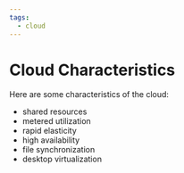 ```yaml
---
tags:
  - cloud
---
```


# Cloud Characteristics

Here are some characteristics of the cloud:

- shared resources
- metered utilization
- rapid elasticity
- high availability
- file synchronization
- desktop virtualization
